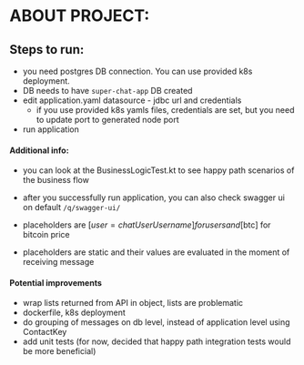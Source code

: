 # ABOUT PROJECT:

## Steps to run:

- you need postgres DB connection. You can use provided k8s deployment.
- DB needs to have `super-chat-app` DB created
- edit application.yaml datasource - jdbc url and credentials
    - if you use provided k8s yamls files, credentials are set, but you need to update port to generated node port
- run application

#### Additional info:
- you can look at the BusinessLogicTest.kt to see happy path scenarios of the business flow
- after you successfully run application, you can also check swagger ui on default `/q/swagger-ui/`

- placeholders are [$user=chatUserUsername] for users and [$btc] for bitcoin price
- placeholders are static and their values are evaluated in the moment of receiving message

#### Potential improvements
- wrap lists returned from API in object, lists are problematic
- dockerfile, k8s deployment
- do grouping of messages on db level, instead of application level using ContactKey
- add unit tests (for now, decided that happy path integration tests would be more beneficial)